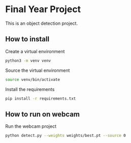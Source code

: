 # Final Year Project

This is an object detection project.

## How to install

Create a virtual environment

```bash
python3 -m venv venv
```

Source the virtual environment

```bash
source venv/bin/activate
```

Install the requirements

```bash
pip install -r requirements.txt

```

## How to run on webcam

Run the webcam project

```bash
python detect.py --weights weights/best.pt --source 0
```
